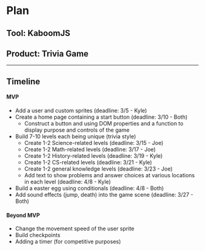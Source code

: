 # Plan

## Tool: KaboomJS
## Product: Trivia Game

---

## Timeline

#### MVP


- Add a user and custom sprites (deadline: 3/5 - Kyle)
- Create a home page containing a start button (deadline: 3/10 - Both)
  - Construct a button and using DOM properties and a function to display purpose and controls of the game
-  Build 7-10 levels each being unique (trivia style)
    - Create 1-2 Science-related levels (deadline: 3/15 - Joe)
    - Create 1-2 Math-related levels (deadline: 3/17 - Joe)
    - Create 1-2 History-related levels (deadline: 3/19 - Kyle)
    - Create 1-2 CS-related levels (deadline: 3/21 - Kyle)
    - Create 1-2 general knowledge levels (deadline: 3/23 - Joe)
    - Add text to show problems and answer choices at various locations in each level (deadline: 4/8 - Kyle)
- Build a easter egg using conditionals (deadline: 4/8 - Both)
- Add sound effects (jump, death) into the game scene (deadline: 3/27 - Both)

#### Beyond MVP

- Change the movement speed of the user sprite
- Build checkpoints
- Adding a timer (for competitive purposes)


<!-- EXAMPLE

## Tool: APIs
## Product: Green Glass Door riddle app

## Timeline

### MVP

- [ ] Front-end
  - [x] Webpage to collect input from user (deadline: 4/15)
  - [ ] Webpage to display "yes, but a ___ can't" or "no, but a ___ can" (deadline: 5/1)
- [x] Back-end
  - [x] Use regex to test whether or not the word can go through the GGD (deadline: 3/1)
  - [x] Use the Twinword API to find related words (deadline: 3/15)
    - [ ] Iterate through the words until an opposite example can be found (deadline: 4/1)

#### Beyond MVP

- [ ] Use another API to make sure the opposite example is a noun
- [ ] Automate notification of API limit to make sure I don’t exceed free quota
- [ ] A multiple choice quizzer that will test the user’s knowledge of the solution

-->





<!-- DO NOT USE THIS YET

| Name | Glows | Grows |
| -------- | ------- | ------- |
|   |   |
|   |   |
|   |   |
|   |   |
|   |   |
|   |   |

-->

